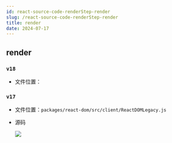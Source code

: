 ```yaml
---
id: react-source-code-renderStep-render
slug: /react-source-code-renderStep-render
title: render
date: 2024-07-17
---
```


## render

### `v18`

* 文件位置：

### `v17`

* 文件位置：`packages/react-dom/src/client/ReactDOMLegacy.js`

* 源码

  ![](https://gitee.com/lao-jiawei/photo-gallery/raw/master/images/react/render-v17-1.jfif)

  
